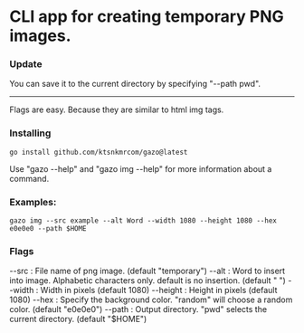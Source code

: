 # CLI app for creating temporary PNG images.

### Update

You can save it to the current directory by specifying "--path pwd".

---

Flags are easy.
Because they are similar to html img tags.

### Installing

```
go install github.com/ktsnkmrcom/gazo@latest
```

Use "gazo --help" and "gazo img --help" for more information about a command.

### Examples:

```
gazo img --src example --alt Word --width 1080 --height 1080 --hex e0e0e0 --path $HOME
```

### Flags

--src : File name of png image. (default "temporary")
--alt : Word to insert into image. Alphabetic characters only. default is no insertion. (default " ")
--width : Width in pixels (default 1080)
--height : Height in pixels (default 1080)
--hex : Specify the background color. "random" will choose a random color. (default "e0e0e0")
--path : Output directory. "pwd" selects the current directory. (default "$HOME")
